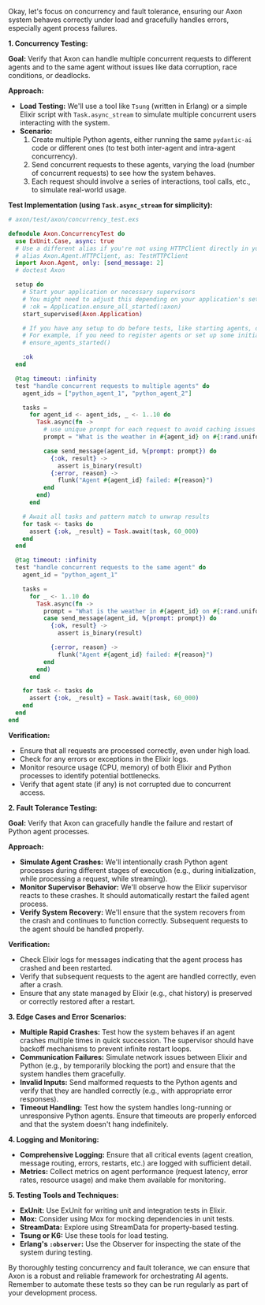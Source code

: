Okay, let's focus on concurrency and fault tolerance, ensuring our Axon system behaves correctly under load and gracefully handles errors, especially agent process failures.

**1. Concurrency Testing:**

**Goal:** Verify that Axon can handle multiple concurrent requests to different agents and to the same agent without issues like data corruption, race conditions, or deadlocks.

**Approach:**

*   **Load Testing:** We'll use a tool like `Tsung` (written in Erlang) or a simple Elixir script with `Task.async_stream` to simulate multiple concurrent users interacting with the system.
*   **Scenario:**
    1. Create multiple Python agents, either running the same `pydantic-ai` code or different ones (to test both inter-agent and intra-agent concurrency).
    2. Send concurrent requests to these agents, varying the load (number of concurrent requests) to see how the system behaves.
    3. Each request should involve a series of interactions, tool calls, etc., to simulate real-world usage.

**Test Implementation (using `Task.async_stream` for simplicity):**

```elixir
# axon/test/axon/concurrency_test.exs

defmodule Axon.ConcurrencyTest do
  use ExUnit.Case, async: true
  # Use a different alias if you're not using HTTPClient directly in your tests
  # alias Axon.Agent.HTTPClient, as: TestHTTPClient
  import Axon.Agent, only: [send_message: 2]
  # doctest Axon

  setup do
    # Start your application or necessary supervisors
    # You might need to adjust this depending on your application's setup
    # :ok = Application.ensure_all_started(:axon)
    start_supervised(Axon.Application)

    # If you have any setup to do before tests, like starting agents, do it here
    # For example, if you need to register agents or set up some initial state:
    # ensure_agents_started()

    :ok
  end

  @tag timeout: :infinity
  test "handle concurrent requests to multiple agents" do
    agent_ids = ["python_agent_1", "python_agent_2"]

    tasks =
      for agent_id <- agent_ids, _ <- 1..10 do
        Task.async(fn ->
          # use unique prompt for each request to avoid caching issues
          prompt = "What is the weather in #{agent_id} on #{:rand.uniform(1000)}?"

          case send_message(agent_id, %{prompt: prompt}) do
            {:ok, result} ->
              assert is_binary(result)
            {:error, reason} ->
              flunk("Agent #{agent_id} failed: #{reason}")
          end
        end)
      end

    # Await all tasks and pattern match to unwrap results
    for task <- tasks do
      assert {:ok, _result} = Task.await(task, 60_000)
    end
  end

  @tag timeout: :infinity
  test "handle concurrent requests to the same agent" do
    agent_id = "python_agent_1"

    tasks =
      for _ <- 1..10 do
        Task.async(fn ->
          prompt = "What is the weather in #{agent_id} on #{:rand.uniform(1000)}?"
          case send_message(agent_id, %{prompt: prompt}) do
            {:ok, result} ->
              assert is_binary(result)

            {:error, reason} ->
              flunk("Agent #{agent_id} failed: #{reason}")
          end
        end)
      end

    for task <- tasks do
      assert {:ok, _result} = Task.await(task, 60_000)
    end
  end
end
```

**Verification:**

*   Ensure that all requests are processed correctly, even under high load.
*   Check for any errors or exceptions in the Elixir logs.
*   Monitor resource usage (CPU, memory) of both Elixir and Python processes to identify potential bottlenecks.
*   Verify that agent state (if any) is not corrupted due to concurrent access.

**2. Fault Tolerance Testing:**

**Goal:** Verify that Axon can gracefully handle the failure and restart of Python agent processes.

**Approach:**

*   **Simulate Agent Crashes:** We'll intentionally crash Python agent processes during different stages of execution (e.g., during initialization, while processing a request, while streaming).
*   **Monitor Supervisor Behavior:** We'll observe how the Elixir supervisor reacts to these crashes. It should automatically restart the failed agent process.
*   **Verify System Recovery:** We'll ensure that the system recovers from the crash and continues to function correctly. Subsequent requests to the agent should be handled properly.

**Verification:**

*   Check Elixir logs for messages indicating that the agent process has crashed and been restarted.
*   Verify that subsequent requests to the agent are handled correctly, even after a crash.
*   Ensure that any state managed by Elixir (e.g., chat history) is preserved or correctly restored after a restart.

**3. Edge Cases and Error Scenarios:**

*   **Multiple Rapid Crashes:** Test how the system behaves if an agent crashes multiple times in quick succession. The supervisor should have backoff mechanisms to prevent infinite restart loops.
*   **Communication Failures:** Simulate network issues between Elixir and Python (e.g., by temporarily blocking the port) and ensure that the system handles them gracefully.
*   **Invalid Inputs:** Send malformed requests to the Python agents and verify that they are handled correctly (e.g., with appropriate error responses).
*   **Timeout Handling:** Test how the system handles long-running or unresponsive Python agents. Ensure that timeouts are properly enforced and that the system doesn't hang indefinitely.

**4. Logging and Monitoring:**

*   **Comprehensive Logging:** Ensure that all critical events (agent creation, message routing, errors, restarts, etc.) are logged with sufficient detail.
*   **Metrics:** Collect metrics on agent performance (request latency, error rates, resource usage) and make them available for monitoring.

**5. Testing Tools and Techniques:**

*   **ExUnit:** Use ExUnit for writing unit and integration tests in Elixir.
*   **Mox:** Consider using Mox for mocking dependencies in unit tests.
*   **StreamData:** Explore using StreamData for property-based testing.
*   **Tsung or K6:** Use these tools for load testing.
*   **Erlang's `:observer`:** Use the Observer for inspecting the state of the system during testing.

By thoroughly testing concurrency and fault tolerance, we can ensure that Axon is a robust and reliable framework for orchestrating AI agents. Remember to automate these tests so they can be run regularly as part of your development process.
